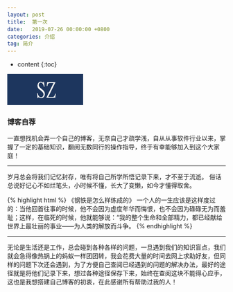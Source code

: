 ```yaml
---
layout: post
title:  第一次
date:   2019-07-26 00:00:00 +0800
categories: 介绍
tag: 简介
---
```



* content
{:toc}


![/images/test.jpg](/images/test.jpg)


### 博客自荐



一直想找机会弄一个自己的博客，无奈自己才疏学浅，自从从事软件行业以来，掌握了一定的基础知识，翻阅无数同行的操作指导，终于有幸能够加入到这个大家庭！

---

岁月总会将我们记忆封存，唯有将自己所学所悟记录下来，才不至于流逝。
俗话总说好记心不如烂笔头，小时候不懂，长大了变懒，如今才懂得取舍。

{% highlight html %}
《钢铁是怎么样练成的》
一个人的一生应该是这样度过的：当他回首往事的时候，他不会因为虚度年华而悔恨，也不会因为碌碌无为而羞耻；这样，在临死的时候，他就能够说：“我的整个生命和全部精力，都已经献给世界上最壮丽的事业——为人类的解放而斗争。
{% endhighlight %}

---

无论是生活还是工作，总会碰到各种各样的问题，一旦遇到我们的知识盲点，我们就会急得像热锅上的蚂蚁一样团团转，我会花费大量的时间去网上求助好友，但同样的问题下次还会遇到，为了方便自己查阅已经遇到的问题的解决办法，最好的途径就是将他们记录下来，想过各种途径保存下来，始终在查阅这块不能得心应手，这也是我想搭建自己博客的初衷，在此感谢所有帮助过我的人！